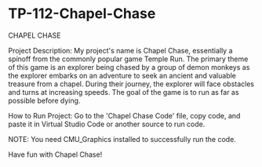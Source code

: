 # TP-112-Chapel-Chase

CHAPEL CHASE

Project Description:
My project's name is Chapel Chase, essentially a spinoff from the commonly
popular game Temple Run. The primary theme of this game is an explorer being chased
by a group of demon monkeys as the explorer embarks on an adventure to seek an 
ancient and valuable treasure from a chapel. During their journey, the explorer will
face obstacles and turns at increasing speeds. The goal of the game is to run as
far as possible before dying.

How to Run Project:
Go to the 'Chapel Chase Code' file, copy code, and paste it in Virtual Studio Code or another source to run code.

NOTE: You need CMU_Graphics installed to successfully run the code. 

Have fun with Chapel Chase! 
